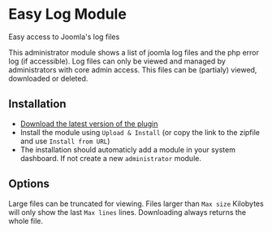 # Easy Log Module

Easy access to Joomla's log files

This administrator module shows a list of joomla log files and the php error log (if accessible). Log files can only be viewed and managed by administrators with core admin access.
This files can be (partialy) viewed, downloaded or deleted. 

## Installation
- [Download the latest version of the plugin](https://github.com/brbrbr/plg_system_extensiontools/releases/latest)
- Install the module using `Upload & Install` (or copy  the link to the zipfile and use `Install from URL`)
- The installation should automaticly add a module in your system dashboard. If not create a new `administrator` module.


## Options
Large files can be truncated for viewing. Files larger than `Max size` Kilobytes will only show the last `Max lines` lines.
Downloading always returns the whole file.





